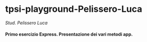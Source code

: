 # tpsi-playground-Pelissero-Luca

_Stud. Pelissero Luca_

#### Primo esercizio Express. Presentazione dei vari metodi app.
